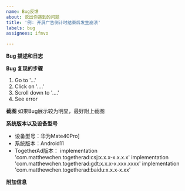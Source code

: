 ```yaml
---
name: Bug反馈
about: 说出你遇到的问题
title: '例: 开屏广告倒计时结束后发生崩溃'
labels: bug
assignees: ifmvo

---
```


**Bug 描述和日志**


**Bug 复现的步骤**
1. Go to '...'
2. Click on '....'
3. Scroll down to '....'
4. See error

**截图**
如果Bug展示较为明显，最好附上截图

**系统版本以及设备型号**
 - 设备型号：华为Mate40Pro]
 - 系统版本：Android11
 - TogetherAd版本：
    implementation 'com.matthewchen.togetherad:csj:x.x.x-x.x.x.x'
    implementation 'com.matthewchen.togetherad:gdt:x.x.x-x.xxx.xxxx'
    implementation 'com.matthewchen.togetherad:baidu:x.x.x-x.xx'

**附加信息**
